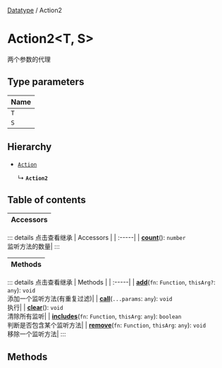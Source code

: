 [Datatype](../groups/Core.Datatype.md) / Action2

# Action2<T, S\> <Badge type="tip" text="Class" /> <Score text="Action2<T, S\>" />

两个参数的代理

## Type parameters

| Name |
| :------ |
| `T` |
| `S` |

## Hierarchy

- [`Action`](mw.Action.md)

  ↳ **`Action2`**

## Table of contents

| Accessors |
| :-----|


::: details 点击查看继承
| Accessors |
| :-----|
| **[count](mw.Action.md#count)**(): `number` <br> 监听方法的数量|
:::


| Methods |
| :-----|


::: details 点击查看继承
| Methods |
| :-----|
| **[add](mw.Action.md#add)**(`fn`: `Function`, `thisArg?`: `any`): `void` <br> 添加一个监听方法(有重复过滤)|
| **[call](mw.Action.md#call)**(`...params`: `any`): `void` <br> 执行|
| **[clear](mw.Action.md#clear)**(): `void` <br> 清除所有监听|
| **[includes](mw.Action.md#includes)**(`fn`: `Function`, `thisArg`: `any`): `boolean` <br> 判断是否包含某个监听方法|
| **[remove](mw.Action.md#remove)**(`fn`: `Function`, `thisArg`: `any`): `void` <br> 移除一个监听方法|
:::


## Methods